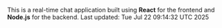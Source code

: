 This is a real-time chat application built using **React** for the frontend and **Node.js** for the backend.
Last updated: Tue Jul 22 09:14:32 UTC 2025
